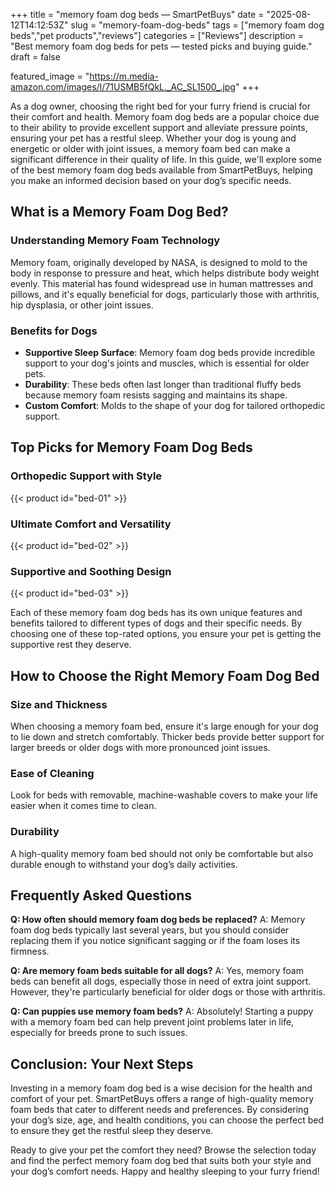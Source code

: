 +++
title = "memory foam dog beds — SmartPetBuys"
date = "2025-08-12T14:12:53Z"
slug = "memory-foam-dog-beds"
tags = ["memory foam dog beds","pet products","reviews"]
categories = ["Reviews"]
description = "Best memory foam dog beds for pets — tested picks and buying guide."
draft = false

featured_image = "https://m.media-amazon.com/images/I/71USMB5fQkL._AC_SL1500_.jpg"
+++

As a dog owner, choosing the right bed for your furry friend is crucial for their comfort and health. Memory foam dog beds are a popular choice due to their ability to provide excellent support and alleviate pressure points, ensuring your pet has a restful sleep. Whether your dog is young and energetic or older with joint issues, a memory foam bed can make a significant difference in their quality of life. In this guide, we'll explore some of the best memory foam dog beds available from SmartPetBuys, helping you make an informed decision based on your dog’s specific needs.

## What is a Memory Foam Dog Bed?

### **Understanding Memory Foam Technology**
Memory foam, originally developed by NASA, is designed to mold to the body in response to pressure and heat, which helps distribute body weight evenly. This material has found widespread use in human mattresses and pillows, and it's equally beneficial for dogs, particularly those with arthritis, hip dysplasia, or other joint issues.

### **Benefits for Dogs**
- **Supportive Sleep Surface**: Memory foam dog beds provide incredible support to your dog's joints and muscles, which is essential for older pets.
- **Durability**: These beds often last longer than traditional fluffy beds because memory foam resists sagging and maintains its shape.
- **Custom Comfort**: Molds to the shape of your dog for tailored orthopedic support.

## Top Picks for Memory Foam Dog Beds

### **Orthopedic Support with Style**
{{< product id="bed-01" >}}

### **Ultimate Comfort and Versatility**
{{< product id="bed-02" >}}

### **Supportive and Soothing Design**
{{< product id="bed-03" >}}

Each of these memory foam dog beds has its own unique features and benefits tailored to different types of dogs and their specific needs. By choosing one of these top-rated options, you ensure your pet is getting the supportive rest they deserve.

## How to Choose the Right Memory Foam Dog Bed

### **Size and Thickness**
When choosing a memory foam bed, ensure it's large enough for your dog to lie down and stretch comfortably. Thicker beds provide better support for larger breeds or older dogs with more pronounced joint issues.

### **Ease of Cleaning**
Look for beds with removable, machine-washable covers to make your life easier when it comes time to clean.

### **Durability**
A high-quality memory foam bed should not only be comfortable but also durable enough to withstand your dog’s daily activities.

## Frequently Asked Questions

**Q: How often should memory foam dog beds be replaced?**
A: Memory foam dog beds typically last several years, but you should consider replacing them if you notice significant sagging or if the foam loses its firmness.

**Q: Are memory foam beds suitable for all dogs?**
A: Yes, memory foam beds can benefit all dogs, especially those in need of extra joint support. However, they're particularly beneficial for older dogs or those with arthritis.

**Q: Can puppies use memory foam beds?**
A: Absolutely! Starting a puppy with a memory foam bed can help prevent joint problems later in life, especially for breeds prone to such issues.

## Conclusion: Your Next Steps

Investing in a memory foam dog bed is a wise decision for the health and comfort of your pet. SmartPetBuys offers a range of high-quality memory foam beds that cater to different needs and preferences. By considering your dog’s size, age, and health conditions, you can choose the perfect bed to ensure they get the restful sleep they deserve.

Ready to give your pet the comfort they need? Browse the selection today and find the perfect memory foam dog bed that suits both your style and your dog’s comfort needs. Happy and healthy sleeping to your furry friend!